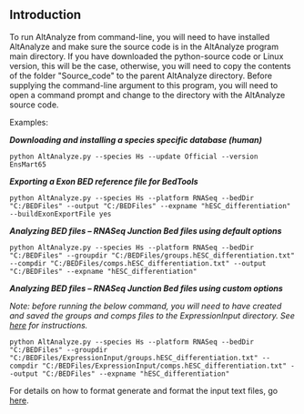## Introduction ##

To run AltAnalyze from command-line, you will need to have installed AltAnalyze and make sure the source code is in the AltAnalyze program main directory. If you have downloaded the python-source code or Linux version, this will be the case, otherwise, you will need to copy the contents of the folder "Source\_code" to the parent AltAnalyze directory. Before supplying the command-line argument to this program, you will need to open a command prompt and change to the directory with the AltAnalyze source code.

Examples:

_**Downloading and installing a species specific database (human)**_

```
python AltAnalyze.py --species Hs --update Official --version EnsMart65
```


_**Exporting a Exon BED reference file for BedTools**_

```
python AltAnalyze.py --species Hs --platform RNASeq --bedDir "C:/BEDFiles" --output "C:/BEDFiles" --expname "hESC_differentiation" --buildExonExportFile yes
```


_**Analyzing  BED files – RNASeq Junction Bed files using default options**_

```
python AltAnalyze.py --species Hs --platform RNASeq --bedDir "C:/BEDFiles" --groupdir "C:/BEDFiles/groups.hESC_differentiation.txt" --compdir "C:/BEDFiles/comps.hESC_differentiation.txt" --output "C:/BEDFiles" --expname "hESC_differentiation"
```

_**Analyzing  BED files – RNASeq Junction Bed files using custom options**_

_Note: before running the below command, you will need to have created and saved the groups and comps files to the ExpressionInput directory. See [here](ManualGroupsCompsCreation.md) for instructions._

```
python AltAnalyze.py --species Hs --platform RNASeq --bedDir "C:/BEDFiles" --groupdir "C:/BEDFiles/ExpressionInput/groups.hESC_differentiation.txt" --compdir "C:/BEDFiles/ExpressionInput/comps.hESC_differentiation.txt" --output "C:/BEDFiles" --expname "hESC_differentiation"
```

For details on how to format generate and format the input text files, go [here](ObtainingRNASeqInputs.md).